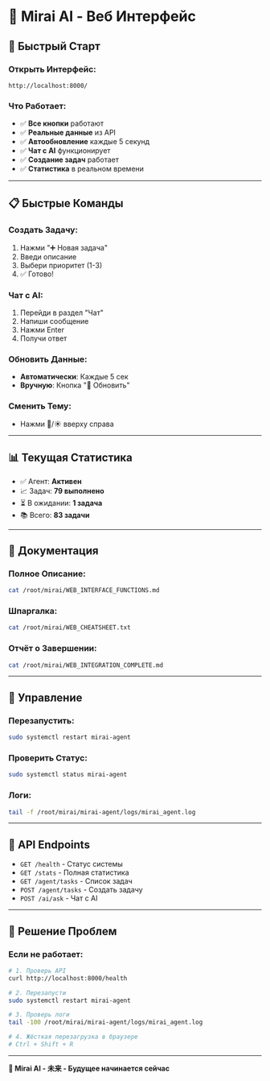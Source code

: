 # 🌟 Mirai AI - Веб Интерфейс

## 🚀 Быстрый Старт

### Открыть Интерфейс:

```
http://localhost:8000/
```

### Что Работает:

- ✅ **Все кнопки** работают
- ✅ **Реальные данные** из API
- ✅ **Автообновление** каждые 5 секунд
- ✅ **Чат с AI** функционирует
- ✅ **Создание задач** работает
- ✅ **Статистика** в реальном времени

---

## 📋 Быстрые Команды

### Создать Задачу:

1. Нажми "➕ Новая задача"
2. Введи описание
3. Выбери приоритет (1-3)
4. ✅ Готово!

### Чат с AI:

1. Перейди в раздел "Чат"
2. Напиши сообщение
3. Нажми Enter
4. Получи ответ

### Обновить Данные:

- **Автоматически**: Каждые 5 сек
- **Вручную**: Кнопка "🔄 Обновить"

### Сменить Тему:

- Нажми 🌙/☀️ вверху справа

---

## 📊 Текущая Статистика

- ✅ Агент: **Активен**
- 📈 Задач: **79 выполнено**
- ⏳ В ожидании: **1 задача**
- 📚 Всего: **83 задачи**

---

## 📁 Документация

### Полное Описание:

```bash
cat /root/mirai/WEB_INTERFACE_FUNCTIONS.md
```

### Шпаргалка:

```bash
cat /root/mirai/WEB_CHEATSHEET.txt
```

### Отчёт о Завершении:

```bash
cat /root/mirai/WEB_INTEGRATION_COMPLETE.md
```

---

## 🔧 Управление

### Перезапустить:

```bash
sudo systemctl restart mirai-agent
```

### Проверить Статус:

```bash
sudo systemctl status mirai-agent
```

### Логи:

```bash
tail -f /root/mirai/mirai-agent/logs/mirai_agent.log
```

---

## 🎯 API Endpoints

- `GET /health` - Статус системы
- `GET /stats` - Полная статистика
- `GET /agent/tasks` - Список задач
- `POST /agent/tasks` - Создать задачу
- `POST /ai/ask` - Чат с AI

---

## 🐛 Решение Проблем

### Если не работает:

```bash
# 1. Проверь API
curl http://localhost:8000/health

# 2. Перезапусти
sudo systemctl restart mirai-agent

# 3. Проверь логи
tail -100 /root/mirai/mirai-agent/logs/mirai_agent.log

# 4. Жёсткая перезагрузка в браузере
# Ctrl + Shift + R
```

---

**🌟 Mirai AI - 未来 - Будущее начинается сейчас**
